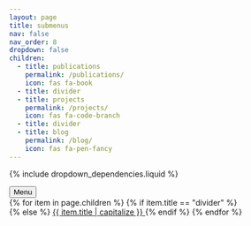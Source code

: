```yaml
---
layout: page
title: submenus
nav: false
nav_order: 8
dropdown: false
children:
  - title: publications
    permalink: /publications/
    icon: fas fa-book
  - title: divider
  - title: projects
    permalink: /projects/
    icon: fas fa-code-branch
  - title: divider
  - title: blog
    permalink: /blog/
    icon: fas fa-pen-fancy
---
```


{% include dropdown_dependencies.liquid %}

<div class="dropdown-container">
  <button class="dropdown-trigger">
    Menu
    <span class="dropdown-icon"></span>
  </button>
  
  <div class="dropdown-menu">
    {% for item in page.children %}
      {% if item.title == "divider" %}
        <div class="dropdown-divider"></div>
      {% else %}
        <a href="{{ item.permalink | relative_url }}" class="dropdown-item">
          <i class="{{ item.icon }}"></i>
          {{ item.title | capitalize }}
        </a>
      {% endif %}
    {% endfor %}
  </div>
</div>
